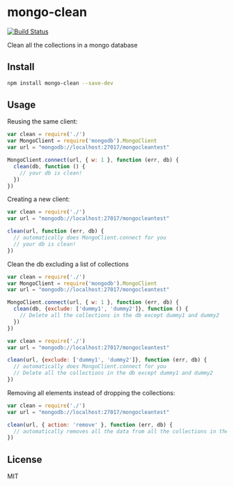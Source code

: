 mongo-clean
===========

[![Build
Status](https://travis-ci.org/mcollina/mongo-clean.svg)](https://travis-ci.org/mcollina/mongo-clean)

Clean all the collections in a mongo database

## Install

```bash
npm install mongo-clean --save-dev
```

## Usage

Reusing the same client:

```js
var clean = require('./')
var MongoClient = require('mongodb').MongoClient
var url = "mongodb://localhost:27017/mongocleantest"

MongoClient.connect(url, { w: 1 }, function (err, db) {
  clean(db, function () {
    // your db is clean!
  })
})
```

Creating a new client:

```js
var clean = require('./')
var url = "mongodb://localhost:27017/mongocleantest"

clean(url, function (err, db) {
  // automatically does MongoClient.connect for you
  // your db is clean!
})
```

Clean the db excluding a list of collections

```js
var clean = require('./')
var MongoClient = require('mongodb').MongoClient
var url = "mongodb://localhost:27017/mongocleantest"

MongoClient.connect(url, { w: 1 }, function (err, db) {
  clean(db, {exclude: ['dummy1', 'dummy2']}, function () {
    // Delete all the collections in the db except dummy1 and dummy2
  })
})
```

```js
var clean = require('./')
var url = "mongodb://localhost:27017/mongocleantest"

clean(url, {exclude: ['dummy1', 'dummy2']}, function (err, db) {
  // automatically does MongoClient.connect for you
  // Delete all the collections in the db except dummy1 and dummy2
})
```

Removing all elements instead of dropping the collections:

```js
var clean = require('./')
var url = "mongodb://localhost:27017/mongocleantest"

clean(url, { action: 'remove' }, function (err, db) {
  // automatically removes all the data from all the collections in the db
})
```

## License

MIT
